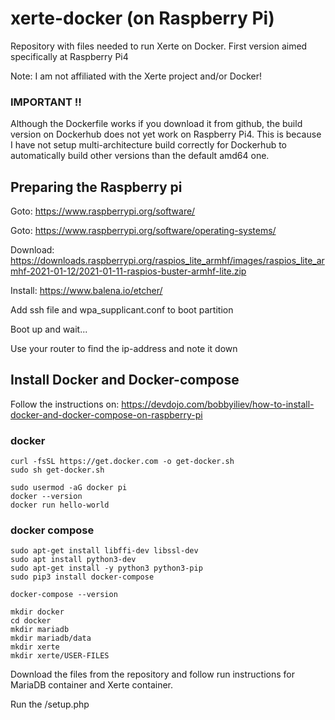 # xerte-docker (on Raspberry Pi)
Repository with files needed to run Xerte on Docker. First version aimed specifically at Raspberry Pi4

Note: I am not affiliated with the Xerte project and/or Docker!

### IMPORTANT !!
Although the Dockerfile works if you download it from github, the build version on Dockerhub does not yet work on Raspberry Pi4. This is because I have not setup multi-architecture build correctly for Dockerhub to automatically build other versions than the default amd64 one.


## Preparing the Raspberry pi
Goto: https://www.raspberrypi.org/software/

Goto: https://www.raspberrypi.org/software/operating-systems/

Download: https://downloads.raspberrypi.org/raspios_lite_armhf/images/raspios_lite_armhf-2021-01-12/2021-01-11-raspios-buster-armhf-lite.zip

Install: https://www.balena.io/etcher/

Add ssh file and wpa_supplicant.conf to boot partition

Boot up and wait...

Use your router to find the ip-address and note it down

## Install Docker and Docker-compose

Follow the instructions on: https://devdojo.com/bobbyiliev/how-to-install-docker-and-docker-compose-on-raspberry-pi

### docker
```
curl -fsSL https://get.docker.com -o get-docker.sh
sudo sh get-docker.sh

sudo usermod -aG docker pi
docker --version
docker run hello-world
```
### docker compose
```
sudo apt-get install libffi-dev libssl-dev
sudo apt install python3-dev
sudo apt-get install -y python3 python3-pip
sudo pip3 install docker-compose

docker-compose --version

mkdir docker
cd docker
mkdir mariadb
mkdir mariadb/data
mkdir xerte
mkdir xerte/USER-FILES
```

Download the files from the repository and follow run instructions for MariaDB container and Xerte container.

Run the /setup.php
